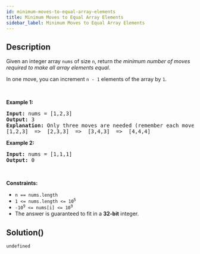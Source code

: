 ```yaml
---
id: minimum-moves-to-equal-array-elements
title: Minimum Moves to Equal Array Elements
sidebar_label: Minimum Moves to Equal Array Elements
---
```

## Description
<div class="description">
<p>Given an integer array <code>nums</code> of size <code>n</code>, return <em>the minimum number of moves required to make all array elements equal</em>.</p>

<p>In one move, you can increment <code>n - 1</code> elements of the array by <code>1</code>.</p>

<p>&nbsp;</p>
<p><strong class="example">Example 1:</strong></p>

<pre>
<strong>Input:</strong> nums = [1,2,3]
<strong>Output:</strong> 3
<strong>Explanation:</strong> Only three moves are needed (remember each move increments two elements):
[1,2,3]  =&gt;  [2,3,3]  =&gt;  [3,4,3]  =&gt;  [4,4,4]
</pre>

<p><strong class="example">Example 2:</strong></p>

<pre>
<strong>Input:</strong> nums = [1,1,1]
<strong>Output:</strong> 0
</pre>

<p>&nbsp;</p>
<p><strong>Constraints:</strong></p>

<ul>
	<li><code>n == nums.length</code></li>
	<li><code>1 &lt;= nums.length &lt;= 10<sup>5</sup></code></li>
	<li><code>-10<sup>9</sup> &lt;= nums[i] &lt;= 10<sup>9</sup></code></li>
	<li>The answer is guaranteed to fit in a <strong>32-bit</strong> integer.</li>
</ul>

</div>

## Solution()
```
undefined
```
